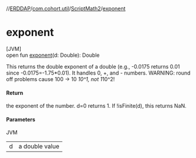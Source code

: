 //[ERDDAP](../../../index.md)/[com.cohort.util](../index.md)/[ScriptMath2](index.md)/[exponent](exponent.md)

# exponent

[JVM]\
open fun [exponent](exponent.md)(d: Double): Double

This returns the double exponent of a double (e.g., -0.0175 returns 0.01 since -0.0175=-1.75*0.01). It handles 0, +, and - numbers. WARNING: round off problems cause 100 -&gt; 10 *10^1, not 1*10^2!

#### Return

the exponent of the number. d=0 returns 1. If !isFinite(d), this returns NaN.

#### Parameters

JVM

| | |
|---|---|
| d | a double value |
